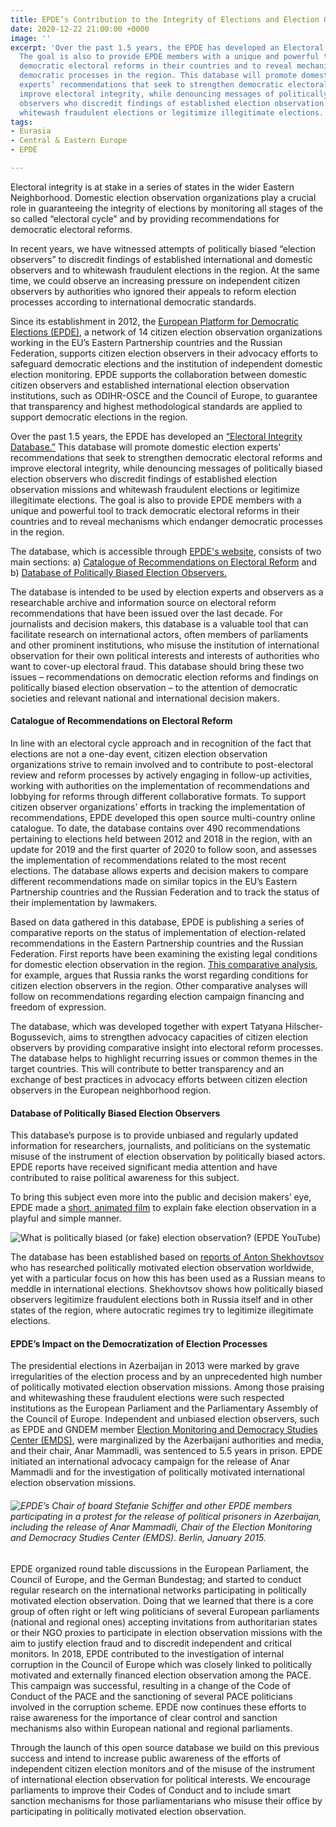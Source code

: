 ```yaml
---
title: EPDE’s Contribution to the Integrity of Elections and Election Observation
date: 2020-12-22 21:00:00 +0000
image: ''
excerpt: 'Over the past 1.5 years, the EPDE has developed an Electoral Integrity Database.
  The goal is also to provide EPDE members with a unique and powerful tool to track
  democratic electoral reforms in their countries and to reveal mechanisms which endanger
  democratic processes in the region. This database will promote domestic election
  experts’ recommendations that seek to strengthen democratic electoral reforms and
  improve electoral integrity, while denouncing messages of politically biased election
  observers who discredit findings of established election observation missions and
  whitewash fraudulent elections or legitimize illegitimate elections. '
tags:
- Eurasia
- Central & Eastern Europe
- EPDE

---
```

Electoral integrity is at stake in a series of states in the wider Eastern Neighborhood.  Domestic election observation organizations play a crucial role in guaranteeing the integrity of elections by monitoring all stages of the so called “electoral cycle” and by providing recommendations for democratic electoral reforms.

In recent years, we have witnessed attempts of politically biased “election observers” to discredit findings of established international and domestic observers and to whitewash fraudulent elections in the region. At the same time, we could observe an increasing pressure on independent citizen observers by authorities who ignored their appeals to reform election processes according to international democratic standards.

Since its establishment in 2012, the [European Platform for Democratic Elections (EPDE)](https://www.epde.org/en/ "EPDE website"), a network of 14 citizen election observation organizations working in the EU’s Eastern Partnership countries and the Russian Federation, supports citizen election observers in their advocacy efforts to safeguard democratic elections and the institution of independent domestic election monitoring. EPDE supports the collaboration between domestic citizen observers and established international election observation institutions, such as ODIHR-OSCE and the Council of Europe, to guarantee that transparency and highest methodological standards are applied to support democratic elections in the region.

Over the past 1.5 years, the EPDE has developed an [“Electoral Integrity Database.”](https://www.electoral-integrity.org/ "EDPE Electoral Integrity Database") This database will promote domestic election experts’ recommendations that seek to strengthen democratic electoral reforms and improve electoral integrity, while denouncing messages of politically biased election observers who discredit findings of established election observation missions and whitewash fraudulent elections or legitimize illegitimate elections. The goal is also to provide EPDE members with a unique and powerful tool to track democratic electoral reforms in their countries and to reveal mechanisms which endanger democratic processes in the region.

The database, which is accessible through [EPDE's website](https://db.epde.org/ "EPDE Databases"), consists of two main sections: a) [Catalogue of Recommendations on Electoral Reform](https://www.electoral-reform.org/recommendations-on-electoral-reform.html "EPDE Catalogue of Recommendations on Electoral Reform") and b) [Database of Politically Biased Election Observers.](https://www.fakeobservers.org/politically-biased-election-observers.html "EPDE Database of Politically Biased Election Observers")

The database is intended to be used by election experts and observers as a researchable archive and information source on electoral reform recommendations that have been issued over the last decade. For journalists and decision makers, this database is a valuable tool that can facilitate research on international actors, often members of parliaments and other prominent institutions, who misuse the institution of international observation for their own political interests and interests of authorities who want to cover-up electoral fraud. This database should bring these two issues – recommendations on democratic election reforms and findings on politically biased election observation – to the attention of democratic societies and relevant national and international decision makers.

#### Catalogue of Recommendations on Electoral Reform

In line with an electoral cycle approach and in recognition of the fact that elections are not a one-day event, citizen election observation organizations strive to remain involved and to contribute to post-electoral review and reform processes by actively engaging in follow-up activities, working with authorities on the implementation of recommendations and lobbying for reforms through different collaborative formats. To support citizen observer organizations’ efforts in tracking the implementation of recommendations, EPDE developed this open source multi-country online catalogue. To date, the database contains over 490 recommendations pertaining to elections held between 2012 and 2018 in the region, with an update for 2019 and the first quarter of 2020 to follow soon, and assesses the implementation of recommendations related to the most recent elections. The database allows experts and decision makers to compare different recommendations made on similar topics in the EU’s Eastern Partnership countries and the Russian Federation and to track the status of their implementation by lawmakers. 

Based on data gathered in this database, EPDE is publishing a series of comparative reports on the status of implementation of election-related recommendations in the Eastern Partnership countries and the Russian Federation. First reports have been examining the existing legal conditions for domestic election observation in the region. [This comparative analysis](https://www.epde.org/en/news/details/comparative-study-on-conditions-for-citizen-election-observation-in-the-eueap-and-russia-2475.html "EPDE comparative analysis"), for example, argues that Russia ranks the worst regarding conditions for citizen election observers in the region. Other comparative analyses will follow on recommendations regarding election campaign financing and freedom of expression.

The database, which was developed together with expert Tatyana Hilscher-Bogussevich, aims to strengthen advocacy capacities of citizen election observers by providing comparative insight into electoral reform processes. The database helps to highlight recurring issues or common themes in the target countries. This will contribute to better transparency and an exchange of best practices in advocacy efforts between citizen election observers in the European neighborhood region.

#### Database of Politically Biased Election Observers

This database’s purpose is to provide unbiased and regularly updated information for researchers, journalists, and politicians on the systematic misuse of the instrument of election observation by politically biased actors. EPDE reports have received significant media attention and have contributed to raise political awareness for this subject. 

To bring this subject even more into the public and decision makers’ eye, EPDE made a [short, animated film](https://youtu.be/eE2MV68WT7o  'EDPE- "What is politically biased (or fake) election observation?"') to explain fake election observation in a playful and simple manner.

![What is politically biased (or fake) election observation? (EPDE YouTube)](https://res.cloudinary.com/gndem/image/upload/v1608661477/gndem/Screenshot_fake_observer_media_gscwtc.jpg "What is politically biased (or fake) election observation? (EDPE YouTube)")

The database has been established based on [reports of Anton Shekhovtsov](https://www.epde.org/en/documents/category/observe-the-observer-16.html "EDPE reports of Anton Shekhovtsov") who has researched politically motivated election observation worldwide, yet with a particular focus on how this has been used as a Russian means to meddle in international elections. Shekhovtsov shows how politically biased observers legitimize fraudulent elections both in Russia itself and in other states of the region, where autocratic regimes try to legitimize illegitimate elections.

#### EPDE’s Impact on the Democratization of Election Processes

The presidential elections in Azerbaijan in 2013 were marked by grave irregularities of the election process and by an unprecedented high number of politically motivated election observation missions. Among those praising and whitewashing these fraudulent elections were such respected institutions as the European Parliament and the Parliamentary Assembly of the Council of Europe. Independent and unbiased election observers, such as EPDE and GNDEM member [Election Monitoring and Democracy Studies Center (EMDS)](https://smdtaz.org/en/ "EMDS website"), were marginalized by the Azerbaijani authorities and media, and their chair, Anar Mammadli, was sentenced to 5.5 years in prison. EPDE initiated an international advocacy campaign for the release of Anar Mammadli and for the investigation of politically motivated international election observation missions. 

###### ![EPDE’s Chair of board Stefanie Schiffer and other EPDE members participating in a protest for the release of political prisoners in Azerbaijan, including the release of Anar Mammadli, Chair of the Election Monitoring and Democracy Studies Center (EMDS). Berlin, January 2015. ](https://res.cloudinary.com/gndem/image/upload/v1608661415/gndem/Free_Anar_protest_bcl6sc.jpg "EPDE’s Chair of board Stefanie Schiffer and other EPDE members participating in a protest for the release of political prisoners in Azerbaijan, including the release of Anar Mammadli, Chair of the Election Monitoring and Democracy Studies Center (EMDS). Berlin, January 2015. ")

EPDE organized round table discussions in the European Parliament, the Council of Europe, and the German Bundestag; and started to conduct regular research on the international networks participating in politically motivated election observation. Doing that we learned that there is a core group of often right or left wing politicians of several European parliaments (national and regional ones) accepting invitations from authoritarian states or their NGO proxies to participate in election observation missions with the aim to justify election fraud and to discredit independent and critical monitors. In 2018, EPDE contributed to the investigation of internal corruption in the Council of Europe which was closely linked to politically motivated and externally financed election observation among the PACE. This campaign was successful, resulting in a change of the Code of Conduct of the PACE and the sanctioning of several PACE politicians involved in the corruption scheme. EPDE now continues these efforts to raise awareness for the importance of clear control and sanction mechanisms also within European national and regional parliaments. 

Through the launch of this open source database we build on this previous success and intend to increase public awareness of the efforts of independent citizen election monitors and of the misuse of the instrument of international election observation for political interests. We encourage parliaments to improve their Codes of Conduct and to include smart sanction mechanisms for those parliamentarians who misuse their office by participating in politically motivated election observation.